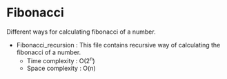 # Fibonacci  

Different ways for calculating fibonacci of a number.

- Fibonacci_recursion : This file contains recursive way of calculating the fibonacci of a number.
  - Time complexity : O(2<sup>n</sup>)
  - Space complexity : O(n)
